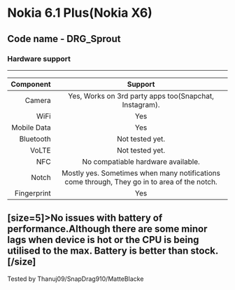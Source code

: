 # Nokia 6.1 Plus(Nokia X6)
## Code name - DRG_Sprout
### Hardware support
----------------------------------------------------------------------------------------------------------------------------

Component      | Support
---------------:|:--------------------------------------------------------------------------------------------: |
Camera         | Yes, Works on 3rd party apps too(Snapchat, Instagram).                                         |
WiFi           | Yes                                                                                            |
Mobile Data    | Yes                                                                                            |
Bluetooth      | Not tested yet.                                                                                |
VoLTE          | Not tested yet.                                                                                |
NFC            | No compatiable hardware available.                                                             |
Notch          | Mostly yes. Sometimes when many notifications come through, They go in to area of the notch.   |
Fingerprint    | Yes                                                                                            |
[size=5]>No issues with battery of performance.Although there are some minor lags when device is hot or the CPU is being utilised to the max. Battery is better than stock.[/size]
---------------------------------------------------------------------------------------------------------------------------
Tested by Thanuj09/SnapDrag910/MatteBlacke

